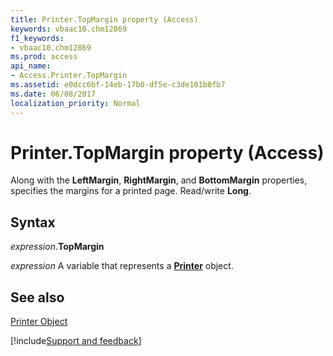 ```yaml
---
title: Printer.TopMargin property (Access)
keywords: vbaac10.chm12869
f1_keywords:
- vbaac10.chm12869
ms.prod: access
api_name:
- Access.Printer.TopMargin
ms.assetid: e0dcc6bf-14eb-17b0-df5e-c3de101b8fb7
ms.date: 06/08/2017
localization_priority: Normal
---
```



# Printer.TopMargin property (Access)

Along with the  **LeftMargin**, **RightMargin**, and **BottomMargin** properties, specifies the margins for a printed page. Read/write **Long**.


## Syntax

_expression_.**TopMargin**

_expression_ A variable that represents a **[Printer](Access.Printer.md)** object.


## See also


[Printer Object](Access.Printer.md)

[!include[Support and feedback](~/includes/feedback-boilerplate.md)]
